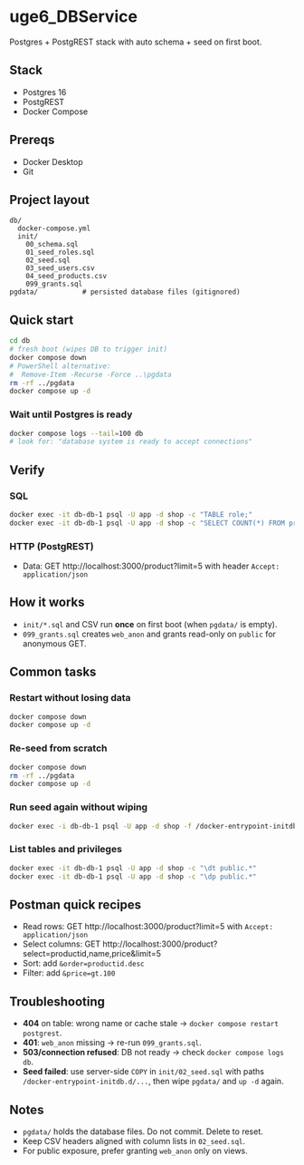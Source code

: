 # uge6_DBService

Postgres + PostgREST stack with auto schema + seed on first boot.

## Stack
- Postgres 16
- PostgREST
- Docker Compose

## Prereqs
- Docker Desktop
- Git

## Project layout
~~~text
db/
  docker-compose.yml
  init/
    00_schema.sql
    01_seed_roles.sql
    02_seed.sql
    03_seed_users.csv
    04_seed_products.csv
    099_grants.sql
pgdata/           # persisted database files (gitignored)
~~~

## Quick start
~~~bash
cd db
# fresh boot (wipes DB to trigger init)
docker compose down
# PowerShell alternative:
#  Remove-Item -Recurse -Force ..\pgdata
rm -rf ../pgdata
docker compose up -d
~~~

### Wait until Postgres is ready
~~~bash
docker compose logs --tail=100 db
# look for: "database system is ready to accept connections"
~~~

## Verify

### SQL
~~~bash
docker exec -it db-db-1 psql -U app -d shop -c "TABLE role;"
docker exec -it db-db-1 psql -U app -d shop -c "SELECT COUNT(*) FROM product;"
~~~

### HTTP (PostgREST)
- Data: GET http://localhost:3000/product?limit=5 with header `Accept: application/json`

## How it works
- `init/*.sql` and CSV run **once** on first boot (when `pgdata/` is empty).
- `099_grants.sql` creates `web_anon` and grants read-only on `public` for anonymous GET.

## Common tasks

### Restart without losing data
~~~bash
docker compose down
docker compose up -d
~~~

### Re-seed from scratch
~~~bash
docker compose down
rm -rf ../pgdata
docker compose up -d
~~~

### Run seed again without wiping
~~~bash
docker exec -i db-db-1 psql -U app -d shop -f /docker-entrypoint-initdb.d/02_seed.sql
~~~

### List tables and privileges
~~~bash
docker exec -it db-db-1 psql -U app -d shop -c "\dt public.*"
docker exec -it db-db-1 psql -U app -d shop -c "\dp public.*"
~~~

## Postman quick recipes
- Read rows: GET http://localhost:3000/product?limit=5 with `Accept: application/json`
- Select columns: GET http://localhost:3000/product?select=productid,name,price&limit=5
- Sort: add `&order=productid.desc`
- Filter: add `&price=gt.100`

## Troubleshooting
- **404** on table: wrong name or cache stale → `docker compose restart postgrest`.
- **401**: `web_anon` missing → re-run `099_grants.sql`.
- **503/connection refused**: DB not ready → check `docker compose logs db`.
- **Seed failed**: use server-side `COPY` in `init/02_seed.sql` with paths `/docker-entrypoint-initdb.d/...`, then wipe `pgdata/` and `up -d` again.

## Notes
- `pgdata/` holds the database files. Do not commit. Delete to reset.
- Keep CSV headers aligned with column lists in `02_seed.sql`.
- For public exposure, prefer granting `web_anon` only on views.